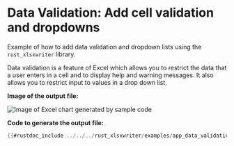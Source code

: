 # Data Validation: Add cell validation and dropdowns

Example of how to add data validation and dropdown lists using the
`rust_xlsxwriter` library.

Data validation is a feature of Excel which allows you to restrict the data that
a user enters in a cell and to display help and warning messages. It also allows
you to restrict input to values in a drop down list.

**Image of the output file:**

![Image of Excel chart generated by sample code](../../images/app_data_validation.png)


**Code to generate the output file:**

```rust
{{#rustdoc_include ../../../rust_xlsxwriter/examples/app_data_validation.rs:12:}}
```
